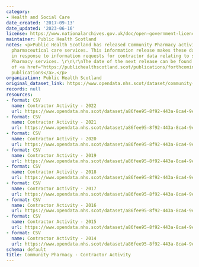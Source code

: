 ```yaml
---
category:
- Health and Social Care
date_created: '2017-09-13'
date_updated: '2023-06-16'
license: https://www.nationalarchives.gov.uk/doc/open-government-licence/version/3/
maintainer: Public Health Scotland
notes: <p>Public Health Scotland has released Community Pharmacy activity and direct
  pharmaceutical care services. This information release makes these data available
  in response to information requests for contractor data relating to specific Community
  Pharmacy services. \r\n\r\nThe date of the next release can be found on our list
  of <a href="https://publichealthscotland.scot/publications/forthcoming-publications/">forthcoming
  publications</a>.</p>
organization: Public Health Scotland
original_dataset_link: https://www.opendata.nhs.scot/dataset/community-pharmacy-contractor-activity
records: null
resources:
- format: CSV
  name: Contractor Activity - 2022
  url: https://www.opendata.nhs.scot/dataset/a86fee95-8f92-443a-8ca4-9e814557f3a5/resource/39fe35f5-3af9-42ae-a791-c13a0c2a3e09/download/contractor-activity-2022.csv
- format: CSV
  name: Contractor Activity - 2021
  url: https://www.opendata.nhs.scot/dataset/a86fee95-8f92-443a-8ca4-9e814557f3a5/resource/58f982d6-47e7-4773-bb6e-5064115c5f81/download/contractor-activity-2021.csv
- format: CSV
  name: Contractor Activity - 2020
  url: https://www.opendata.nhs.scot/dataset/a86fee95-8f92-443a-8ca4-9e814557f3a5/resource/29a583a9-0527-4d60-a193-09a20cfb5069/download/contractor-activity-2020.csv
- format: CSV
  name: Contractor Activity - 2019
  url: https://www.opendata.nhs.scot/dataset/a86fee95-8f92-443a-8ca4-9e814557f3a5/resource/80274dba-3cca-4e31-8d0c-0a90c1ae46da/download/contractor-activity-2019.csv
- format: CSV
  name: Contractor Activity - 2018
  url: https://www.opendata.nhs.scot/dataset/a86fee95-8f92-443a-8ca4-9e814557f3a5/resource/a3484d2f-f744-4d20-876c-6e3db2909db6/download/contractor-activity-2018.csv
- format: CSV
  name: Contractor Activity - 2017
  url: https://www.opendata.nhs.scot/dataset/a86fee95-8f92-443a-8ca4-9e814557f3a5/resource/61f6e164-8e7e-4282-b691-50fbb14fd11c/download/contractor-activity-2017.csv
- format: CSV
  name: Contractor Activity - 2016
  url: https://www.opendata.nhs.scot/dataset/a86fee95-8f92-443a-8ca4-9e814557f3a5/resource/0ae561a7-e861-4854-8017-966bc6ad5eaf/download/contractor-activity-2016.csv
- format: CSV
  name: Contractor Activity - 2015
  url: https://www.opendata.nhs.scot/dataset/a86fee95-8f92-443a-8ca4-9e814557f3a5/resource/324c5d87-5d95-41aa-be38-140328d40b73/download/contractor-activity-2015.csv
- format: CSV
  name: Contractor Activity - 2014
  url: https://www.opendata.nhs.scot/dataset/a86fee95-8f92-443a-8ca4-9e814557f3a5/resource/9c22675d-c83f-4245-a0bd-0f1de64fa145/download/contractor-activity-2014.csv
schema: default
title: Community Pharmacy - Contractor Activity
---
```

